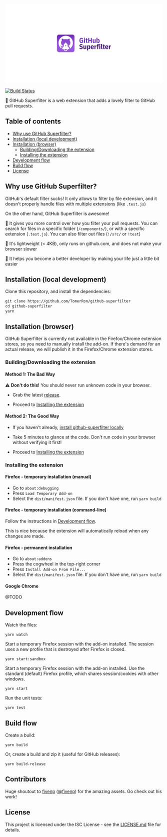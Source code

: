 [![GitHub Superfilter](assets/splash.png)](#)

[![Build Status](https://travis-ci.org/TomerRon/github-superfilter.svg?branch=master)](https://travis-ci.org/TomerRon/github-superfilter)

🚀 GitHub Superfilter is a web extension that adds a lovely filter to GitHub pull requests.

## Table of contents

- [Why use GitHub Superfilter?](#why-use-github-superfilter)
- [Installation (local development)](#installation-local-development)
- [Installation (browser)](#installation-browser)
  - [Building/Downloading the extension](#buildingdownloading-the-extension)
  - [Installing the extension](#installing-the-extension)
- [Development flow](#development-flow)
- [Build flow](#build-flow)
- [License](#license)

## Why use GitHub Superfilter?

GitHub's default filter sucks! It only allows to filter by file extension, and it doesn't properly handle files with multiple extensions (like `.test.js`)

On the other hand, GitHub Superfilter is awesome!

🎉 It gives you more control over how you filter your pull requests. You can search for files in a specific folder (`/components/`), or with a specific extension (`.test.js`). You can also filter out files (`!/src/` or `!test`)

🎉 It's lightweight (< 4KB), only runs on github.com, and does not make your browser slower

🎉 It helps you become a better developer by making your life just a little bit easier

## Installation (local development)

Clone this repository, and install the dependencies:

```
git clone https://github.com/TomerRon/github-superfilter
cd github-superfilter
yarn
```

## Installation (browser)

GitHub Superfilter is currently not available in the Firefox/Chrome extension stores, so you need to manually install the add-on. If there's demand for an actual release, we will publish it in the Firefox/Chrome extension stores.

### Building/Downloading the extension

#### Method 1: The Bad Way

⚠️ **Don't do this!** You should never run unknown code in your browser.

- Grab the latest [release](https://github.com/TomerRon/github-superfilter/releases).

- Proceed to [Installing the extension](#installing-the-extension)

#### Method 2: The Good Way

- If you haven't already, [install github-superfilter locally](#installation-local-development)

- Take 5 minutes to glance at the code. Don't run code in your browser without verifying it first!

- Proceed to [Installing the extension](#installing-the-extension)

### Installing the extension

#### Firefox - temporary installation (manual)

- Go to `about:debugging`
- Press `Load Temporary Add-on`
- Select the `dist/manifest.json` file. If you don't have one, run `yarn build`

#### Firefox - temporary installation (command-line)

Follow the instructions in [Development flow](#development-flow).

This is nice because the extension will automatically reload when any changes are made.

#### Firefox - permanent installation

- Go to `about:addons`
- Press the cogwheel in the top-right corner
- Press `Install Add-on From File...`
- Select the `dist/manifest.json` file. If you don't have one, run `yarn build`

#### Google Chrome

@TODO

## Development flow

Watch the files:

```
yarn watch
```

Start a temporary Firefox session with the add-on installed.
The session uses a new profile that is destroyed after Firefox is closed.

```
yarn start:sandbox
```

Start a temporary Firefox session with the add-on installed.
Use the standard (default) Firefox profile, which shares session/cookies with other windows.

```
yarn start
```

Run the unit tests:

```
yarn test
```

## Build flow

Create a build:

```
yarn build
```

Or, create a build and zip it (useful for GitHub releases):

```
yarn build-release
```

## Contributors

Huge shoutout to [fivenp](https://fivenp.com/) ([@fivenp](https://github.com/fivenp)) for the amazing assets. Go check out his work!

## License

This project is licensed under the ISC License - see the [LICENSE.md](LICENSE.md) file for details.
